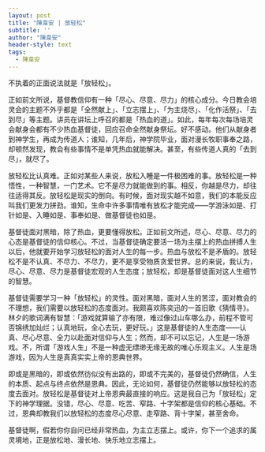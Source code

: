 ```yaml
---
layout: post
title: "陳韋安 | 放轻松"
subtitle: ''
author: "陳韋安"
header-style: text
tags:
  - 陳韋安
---
```


不执着的正面说法就是「放轻松」。

正如前文所说，基督教信仰有一种「尽心、尽意、尽力」的核心成分。今日教会培灵会的主题不外乎都是「全然献上」、「立志摆上」、「为主烧尽」、「化作活祭」、「去到尽」等主题。讲员在讲坛上呼召的都是「热血的道」。如此，每年每次每场培灵会献身会都有不少热血基督徒，回应召命全然献身祭坛。好不感动。他们从献身者到神学生，再成为传道人；谁知，几年后，神学院毕业，面对漫长牧职事奉之路，却顿然发现，教会有些事情不是单凭热血就能解决。甚至，有些传道人真的「去到尽」，就尽了。

放轻松比认真难。正如对某些人来说，放松入睡是一件极困难的事。放轻松是一种悟性，一种智慧，一门艺术。它不是尽力就能做到的事。相反，你越是尽力，却往往适得其反。放轻松是现实的倒向。有时候，面对现实越不如意，我们的本能反应叫我们更发力拼劲。谁知，生命中许多事情唯有放松才能完成——学游泳如是、打针如是、入睡如是、事奉如是、做基督徒也如是。

基督徒面对黑暗，除了热血，更要懂得放松。正如前文所述，尽心、尽意、尽力的心态是基督徒的信仰核心。不过，当基督徒确定要活一场为主摆上的热血拼搏人生以后，他就要开始学习放轻松的面对人生的每一步。热血与放松不是矛盾的。放轻松不是不认真、不尽力、不尽力，更不是享受物质贪爱世界。总的来说，我认为，尽心、尽意、尽力是基督徒宏观的人生态度；放轻松，却是基督徒面对这人生细节的智慧。

基督徒需要学习一种「放轻松」的灵性。面对黑暗，面对人生的苦涩，面对教会的不理想，我们需要以放轻松的态度面对。我颇喜欢陈奕迅的一首旧歌《猜情寻》。林夕的歌词满有智慧：「游戏就算输了亦有限，难过像过山车哪么办，前程不管可否锦绣加灿烂；认真地玩，全心去玩，更好玩。」这是基督徒的人生态度——认真、尽心尽意、全力以赴面对信仰与人生；然而，却不可以忘记，人生是一场游戏。不，所谓「游戏人生」不是一种虚无缥缈无缘无故的唯心乐观主义。人生是场游戏，因为人生是真真实实上帝的恩典世界。

即或是黑暗的，即或依然彷似没有出路的，即或不完美的，基督徒仍然确信，人生的本质、起点与终点依然是恩典。因此，无论如何，基督徒仍然能够以放轻松的态度去面对。放轻松是基督徒对上帝恩典最直接的响应。这是我自己为「放轻松」定下的神学理据。没错，尽心、尽意、吃苦、窄路、十字架都是信仰的核心基础。不过，恩典却教我们以放轻松的态度尽心尽意、走窄路、背十字架，甚至舍命。

基督徒啊，假若你你自问已经非常热血，为主立志摆上。或许，你下一个追求的属灵境地，正是放松地、漫长地、快乐地立志摆上。

